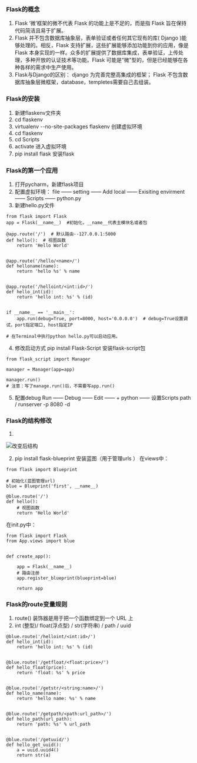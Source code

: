 ﻿### Flask的概念
1. Flask ‘微’框架的微不代表 Flask 的功能上是不足的，而是指 Flask 旨在保持代码简洁且易于扩展。
2. Flask 并不包含数据库抽象层，表单验证或者任何其它现有的库( Django )能够处理的。相反，Flask 支持扩展，这些扩展能够添加功能到你的应用，像是 Flask 本身实现的一样。众多的扩展提供了数据库集成，表单验证，上传处理，多种开放的认证技术等功能。Flask 可能是“微”型的，但是已经能够在各种各样的需求中生产使用。
3. Flask与Django的区别：
  django 为完善完整高集成的框架；
  Flask 不包含数据库抽象层微框架，database，templetes需要自己去组装。

### Flask的安装
1. 新建flaskenv文件夹
2. cd flaskenv
3. virtualenv --no-site-packages flaskenv  创建虚拟环境
4. cd flaskenv
5. cd Scripts
6. activate 进入虚拟环境
7. pip install flask 安装flask

### Flask的第一个应用
1. 打开pycharm，新建flask项目
2. 配置虚拟环境：
  file  ——  setting  ——  Add local  ——  Exisiting envirment  ——  Scripts  ——  python.py
3. 新建hello.py文件
  ```
  from flask import Flask
  app = Flask(__name__)  #初始化，__name__代表主模块名或者包

  @app.route('/')  # 默认路由--127.0.0.1:5000
  def hello():  # 视图函数
	  return 'Hello World'


  @app.route('/hello/<name>/')
  def helloname(name):
	  return 'hello %s' % name


  @app.route('/helloint/<int:id>/')
  def hello_int(id):
	  return 'hello int: %s' % (id)


  if __name__ == '__main__':
	  app.run(debug=True, port=8000, host='0.0.0.0')  # debug=True设置调试，port指定端口, host指定IP
  
  # 在Terminal中执行python hello.py可以启动应用。
  ```

4. 修改启动方式
  pip install Flask-Script  安装flask-script包
  ```
  from flask_script import Manager

  manager = Manager(app=app)

  manager.run()
  # 注意：写了manage.run()后，不需要写app.run()
  ```

5. 配置debug
   Run ——  Debug  ——  Edit  ——  + python  ——  设置Scripts path / runserver -p 8080 -d



### Flask的结构修改
1.
![改变后结构](https://img-blog.csdn.net/20180514145827863?watermark/2/text/aHR0cHM6Ly9ibG9nLmNzZG4ubmV0L3dlaXhpbl80MTc4MjA1MA==/font/5a6L5L2T/fontsize/400/fill/I0JBQkFCMA==/dissolve/70)

2. pip install flask-blueprint 安装蓝图（用于管理urls ）
在views中：
```
from flask import Blueprint

# 初始化(蓝图管理url)
blue = Blueprint('first', __name__)

@blue.route('/')
def hello():
    # 视图函数
    return 'Hello World'
```
在init.py中：
```
from flask import Flask
from App.views import blue


def create_app():

    app = Flask(__name__)
    # 路由注册
    app.register_blueprint(blueprint=blue)

    return app

```

### Flask的route变量规则
1.  route() 装饰器是用于把一个函数绑定到一个 URL 上
2. int (整型)/ float(浮点型) / str(字符串) / path / uuid
```
@blue.route('/helloint/<int:id>/')
def hello_int(id):
    return 'hello int: %s' % (id)


@blue.route('/getfloat/<float:price>/')
def hello_float(price):
    return 'float: %s' % price


@blue.route('/getstr/<string:name>/')
def hello_name(name):
    return 'hello name: %s' % name


@blue.route('/getpath/<path:url_path>/')
def hello_path(url_path):
    return 'path: %s' % url_path


@blue.route('/getuuid/')
def hello_get_uuid():
    a = uuid.uuid4()
    return str(a)
```